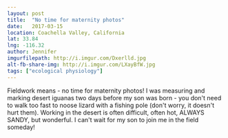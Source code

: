 ```yaml
---
layout: post
title:  "No time for maternity photos"
date:   2017-03-15
location: Coachella Valley, California
lat: 33.84
lng: -116.32
author: Jennifer
imgurfilepath: http://i.imgur.com/Dxerlld.jpg
alt-fb-share-img: http://i.imgur.com/LXayBfW.jpg
tags: ["ecological physiology"]
---
```


	
Fieldwork means - no time for maternity photos! I was measuring and marking desert iguanas two days before my son was born - you don't need to walk too fast to noose lizard with a fishing pole (don't worry, it doesn't hurt them). Working in the desert is often difficult, often hot, ALWAYS SANDY, but wonderful. I can't wait for my son to join me in the field someday!